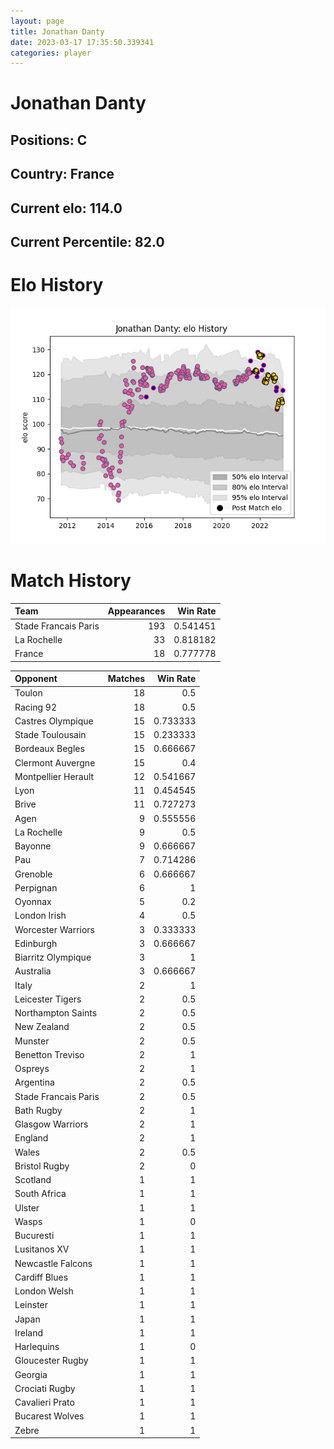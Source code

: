 ```yaml
---  
layout: page  
title: Jonathan Danty  
date: 2023-03-17 17:35:50.339341  
categories: player  
---
```

# Jonathan Danty

## Positions: C

## Country: France

## Current elo: 114.0

## Current Percentile: 82.0

# Elo History


![elo history](history_JonathanDanty.png)
# Match History


| Team                 |   Appearances |   Win Rate |
|:---------------------|--------------:|-----------:|
| Stade Francais Paris |           193 |   0.541451 |
| La Rochelle          |            33 |   0.818182 |
| France               |            18 |   0.777778 |

| Opponent             |   Matches |   Win Rate |
|:---------------------|----------:|-----------:|
| Toulon               |        18 |   0.5      |
| Racing 92            |        18 |   0.5      |
| Castres Olympique    |        15 |   0.733333 |
| Stade Toulousain     |        15 |   0.233333 |
| Bordeaux Begles      |        15 |   0.666667 |
| Clermont Auvergne    |        15 |   0.4      |
| Montpellier Herault  |        12 |   0.541667 |
| Lyon                 |        11 |   0.454545 |
| Brive                |        11 |   0.727273 |
| Agen                 |         9 |   0.555556 |
| La Rochelle          |         9 |   0.5      |
| Bayonne              |         9 |   0.666667 |
| Pau                  |         7 |   0.714286 |
| Grenoble             |         6 |   0.666667 |
| Perpignan            |         6 |   1        |
| Oyonnax              |         5 |   0.2      |
| London Irish         |         4 |   0.5      |
| Worcester Warriors   |         3 |   0.333333 |
| Edinburgh            |         3 |   0.666667 |
| Biarritz Olympique   |         3 |   1        |
| Australia            |         3 |   0.666667 |
| Italy                |         2 |   1        |
| Leicester Tigers     |         2 |   0.5      |
| Northampton Saints   |         2 |   0.5      |
| New Zealand          |         2 |   0.5      |
| Munster              |         2 |   0.5      |
| Benetton Treviso     |         2 |   1        |
| Ospreys              |         2 |   1        |
| Argentina            |         2 |   0.5      |
| Stade Francais Paris |         2 |   0.5      |
| Bath Rugby           |         2 |   1        |
| Glasgow Warriors     |         2 |   1        |
| England              |         2 |   1        |
| Wales                |         2 |   0.5      |
| Bristol Rugby        |         2 |   0        |
| Scotland             |         1 |   1        |
| South Africa         |         1 |   1        |
| Ulster               |         1 |   1        |
| Wasps                |         1 |   0        |
| Bucuresti            |         1 |   1        |
| Lusitanos XV         |         1 |   1        |
| Newcastle Falcons    |         1 |   1        |
| Cardiff Blues        |         1 |   1        |
| London Welsh         |         1 |   1        |
| Leinster             |         1 |   1        |
| Japan                |         1 |   1        |
| Ireland              |         1 |   1        |
| Harlequins           |         1 |   0        |
| Gloucester Rugby     |         1 |   1        |
| Georgia              |         1 |   1        |
| Crociati Rugby       |         1 |   1        |
| Cavalieri Prato      |         1 |   1        |
| Bucarest Wolves      |         1 |   1        |
| Zebre                |         1 |   1        |